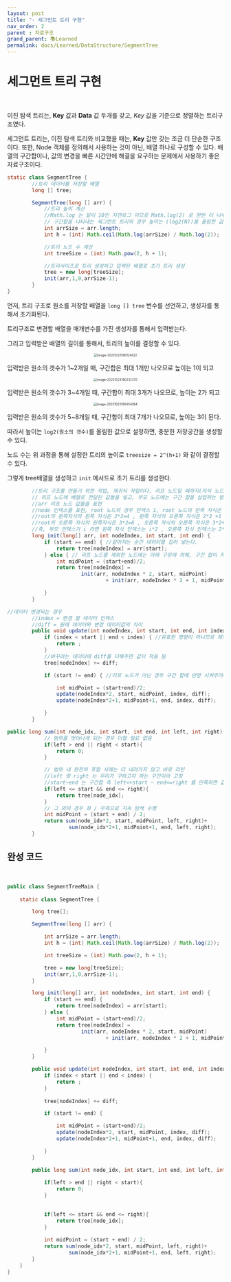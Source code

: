 ```yaml
---
layout: post
title: "· 세그먼트 트리 구현"
nav_order: 2
parent : 자료구조
grand_parent: 📚Learned
permalink: docs/Learned/DataStructure/SegmentTree
---
```


# 세그먼트 트리 구현

<br>

이진 탐색 트리는, __Key__ 값과 __Data__ 값 두개를 갖고, *Key* 값을 기준으로 정렬하는 트리구조였다.

세그먼트 트리는, 이진 탐색 트리와 비교했을 때는, **Key** 값만 갖는 조금 더 단순한 구조이다. 또한, Node 객체를 정의해서 사용하는 것이 아닌, 배열 하나로 구성할 수 있다. 배열의 구간합이나, 값의 변경을 빠른 시간안에 해결을 요구하는 문제에서 사용하기 좋은 자료구조이다.



```java
static class SegmentTree {
        //트리 데이터를 저장할 배열
        long [] tree;

        SegmentTree(long [] arr) {
            //트리 높이 계산
            //Math.log 는 밑이 10인 자연로그 이므로 Math.log(2) 로 한번 더 나누어준다.
            // 구간합을 나타내는 세그먼트 트리의 경우 높이는 (log2(N))을 올림한 값이 된다. (예시로 설명 가능)
            int arrSize = arr.length;
            int h = (int) Math.ceil(Math.log(arrSize) / Math.log(2));

            //트리 노드 수 계산
            int treeSize = (int) Math.pow(2, h + 1);

            //트리사이즈로 트리 생성하고 입력된 배열로 초기 트리 생성
            tree = new long[treeSize];
            init(arr,1,0,arrSize-1);
        }
}
```

먼저, 트리 구조로 원소를 저장할 배열을 `long [] tree` 변수를 선언하고, 생성자를 통해서 초기화된다.

트리구조로 변경할 배열을 매개변수를 가진 생성자를 통해서 입력받는다.

그리고 입력받은 배열의 길이를 통해서, 트리의 높이를 결정할 수 있다.


<p align="center">
<img src="https://raw.githubusercontent.com/buinq/imageServer/main/img/image-20221023190124022.png" alt="image-20221023190124022" style="zoom:50%;" />
</p>

입력받은 원소의 갯수가 1~2개일 때, 구간합은 최대 1개만 나오므로 높이는 1이 되고

<p align="center">
<img src="https://raw.githubusercontent.com/buinq/imageServer/main/img/image-20221023190232370.png" alt="image-20221023190232370" style="zoom:50%;" />
</p>

입력받은 원소의 갯수가 3~4개일 때, 구간합이 최대 3개가 나오므로, 높이는 2가 되고

<p align="center">
<img src="https://raw.githubusercontent.com/buinq/imageServer/main/img/image-20221023190454064.png" alt="image-20221023190454064" style="zoom:50%;" />
</p>

입력받은 원소의 갯수가 5~8개일 때, 구간합이 최대 7개가 나오므로, 높이는 3이 된다.



따라서 높이는 `log2(원소의 갯수)`를 올림한 값으로 설정하면, 충분한 저장공간을 생성할 수 있다.

노드 수는 위 과정을 통해 설정한 트리의 높이로 `treesize = 2^(h+1)` 와 같이 결정할 수 있다.

그렇게 tree배열을 생성하고 `init` 메서드로 초기 트리를 생성한다.

```java
		//트리 구조를 만들기 위한 작업, 재귀식 작업이다. 리프 노드일 때까지(자식 노드를 가지지 않는)
        // 리프 노드에 배열로 전달된 값들을 넣고, 부모 노드에는 구간 합을 삽입하는 방식
        //arr 리프 노드 값들을 표현
        //node 인덱스를 표현, root 노드의 경우 인덱스 1, root 노드의 왼쪽 자식은 인덱스 2, 오른쪽 자식은 3
        //root의 왼쪽자식의 왼쪽 자식은 2*2=4 , 왼쪽 자식의 오른쪽 자식은 2*2 +1 = 5
        //root의 오른쪽 자식의 왼쪽자식은 3*2=6 , 오른쪽 자식의 오른쪽 자식은 3*2+1 = 7
        //즉, 부모 인덱스가 i 라면 왼쪽 자식 인덱스는 i*2 , 오른쪽 자식 인덱스는 2*i+1
        long init(long[] arr, int nodeIndex, int start, int end) {
            if (start == end) { //같아지는 순간 데이터를 집어 넣는다.
                return tree[nodeIndex] = arr[start];
            } else { // 리프 노드를 제외한 노드에는 아래 구문에 의해, 구간 합이 저장될 것이다.
                int midPoint = (start+end)/2;
                return tree[nodeIndex] =
                        init(arr, nodeIndex * 2, start, midPoint)
                                + init(arr, nodeIndex * 2 + 1, midPoint + 1, end);

            }
        }
```



```java
//데이터 변경되는 경우
        //index = 변경 할 데이터 인덱스
        //diff = 원래 데이터와 변경 데이터값의 차이
        public void update(int nodeIndex, int start, int end, int index, long diff) {
            if (index < start || end < index) { //유효한 명령이 아니므로 제외
                return ;
            }
            //바꾸려는 데이터에 diff를 더해주면 값이 적용 됨
            tree[nodeIndex] += diff;

            if (start != end) { //리프 노드가 아닌 경우 구간 합에 반영 시켜주어야 함

                int midPoint = (start+end)/2;
                update(nodeIndex*2, start, midPoint, index, diff);
                update(nodeIndex*2+1, midPoint+1, end, index, diff);

            }
        }
```





```java
public long sum(int node_idx, int start, int end, int left, int right){
            // 범위를 벗어나게 되는 경우 더할 필요 없음
            if(left > end || right < start){
                return 0;
            }

            // 범위 내 완전히 포함 시에는 더 내려가지 않고 바로 리턴
            //left 랑 right 는 우리가 구하고자 하는 구간이라 고정
            //start~end 는 구간합 즉 left<+start ~ end<=right 를 만족하면 값을 반환하면 됨
            if(left <= start && end <= right){
                return tree[node_idx];
            }
            // 그 외의 경우 좌 / 우측으로 지속 탐색 수행
            int midPoint = (start + end) / 2;
            return sum(node_idx*2, start, midPoint, left, right)+
                    sum(node_idx*2+1, midPoint+1, end, left, right);
        }
```



## 완성 코드

<br>



```java
public class SegmentTreeMain {
   
    static class SegmentTree {

        long tree[];

        SegmentTree(long [] arr) {

            int arrSize = arr.length;
            int h = (int) Math.ceil(Math.log(arrSize) / Math.log(2));

            int treeSize = (int) Math.pow(2, h + 1);

            tree = new long[treeSize];
            init(arr,1,0,arrSize-1);
        }

        long init(long[] arr, int nodeIndex, int start, int end) {
            if (start == end) { 
                return tree[nodeIndex] = arr[start];
            } else {
                int midPoint = (start+end)/2;
                return tree[nodeIndex] =
                        init(arr, nodeIndex * 2, start, midPoint)
                                + init(arr, nodeIndex * 2 + 1, midPoint + 1, end);

            }
        }

        public void update(int nodeIndex, int start, int end, int index, long diff) {
            if (index < start || end < index) { 
                return ;
            }
         
            tree[nodeIndex] += diff;

            if (start != end) { 

                int midPoint = (start+end)/2;
                update(nodeIndex*2, start, midPoint, index, diff);
                update(nodeIndex*2+1, midPoint+1, end, index, diff);

            }
        }

        public long sum(int node_idx, int start, int end, int left, int right){
           
            if(left > end || right < start){
                return 0;
            }

          
            if(left <= start && end <= right){
                return tree[node_idx];
            }
          
            int midPoint = (start + end) / 2;
            return sum(node_idx*2, start, midPoint, left, right)+
                    sum(node_idx*2+1, midPoint+1, end, left, right);
        }
    }
}

```




